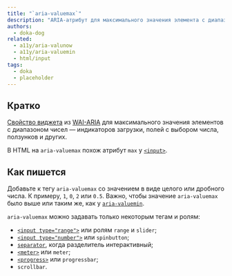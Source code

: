 ```yaml
---
title: "`aria-valuemax`"
description: "ARIA-атрибут для максимального значения элемента с диапазоном чисел."
authors:
  - doka-dog
related:
  - a11y/aria-valunow
  - a11y/aria-valuemin
  - html/input
tags:
  - doka
  - placeholder
---
```


## Кратко

[Свойство виджета](/a11y/aria-attrs/#atributy-vidzhetov) из [WAI-ARIA](/a11y/aria-intro/#specifikaciya) для максимального значения элементов с диапазоном чисел — индикаторов загрузки, полей с выбором числа, ползунков и других.

В HTML на `aria-valuemax` похож атрибут `max` у [`<input>`](/html/input/).

## Как пишется

Добавьте к тегу `aria-valuemax` со значением в виде целого или дробного числа. К примеру, `1`, `0`, `2` или `0.5`. Важно, чтобы значение `aria-valuemax` было выше или таким же, как у [`aria-valuemin`](/a11y/aria-valuemin/).

`aria-valuemax` можно задавать только некоторым тегам и ролям:

- [`<input type="range">`](/html/input/#type) или ролям `range` и `slider`;
- [`<input type="number">`](/html/input/#type) или `spinbutton`;
- [`separator`](/a11y/role-separator/), когда разделитель интерактивный;
- [`<meter>`](/html/meter/) или `meter`;
- [`<progress>`](/html/progress/) или `progressbar`;
- `scrollbar`.
